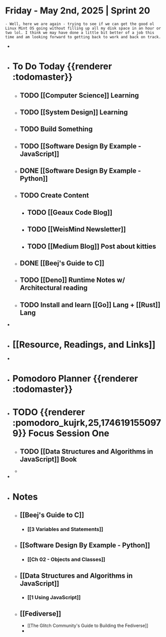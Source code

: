 # Friday - May 2nd, 2025 | Sprint 20
	- Well, here we are again - trying to see if we can get the good ol Linux Mint OS going without filling up all my disk space in an hour or two lol. I think we may have done a little bit better of a job this time and am looking forward to getting back to work and back on track.
-
- # To Do Today {{renderer :todomaster}}
	- ## TODO [[Computer Science]] Learning
	- ## TODO [[System Design]] Learning
	- ## TODO Build Something
	- ## TODO [[Software Design By Example - JavaScript]]
	- ## DONE [[Software Design By Example - Python]]
	- ## TODO Create Content
		- ## TODO [[Geaux Code Blog]]
		- ## TODO [[WeisMind Newsletter]]
		- ## TODO [[Medium Blog]] Post about kitties
	- ## DONE [[Beej's Guide to C]]
	- ## TODO [[Deno]] Runtime Notes w/ Architectural reading
	- ## TODO Install and learn [[Go]] Lang + [[Rust]] Lang
-
- # [[Resource, Readings, and Links]]
-
- # Pomodoro Planner {{renderer :todomaster}}
- # TODO {{renderer :pomodoro_kujrk,25,1746191550979}} Focus Session One
	- ## TODO [[Data Structures and Algorithms in JavaScript]] Book
	-
-
- # Notes
	- ## [[Beej's Guide to C]]
		- ### [[3 Variables and Statements]]
	- ## [[Software Design By Example - Python]]
		- ### [[Ch 02 - Objects and Classes]]
	- ## [[Data Structures and Algorithms in JavaScript]]
		- ### [[1 Using JavaScript]]
	- ## [[Fediverse]]
		- [[The Glitch Community's Guide to Building the Fediverse]]
		-